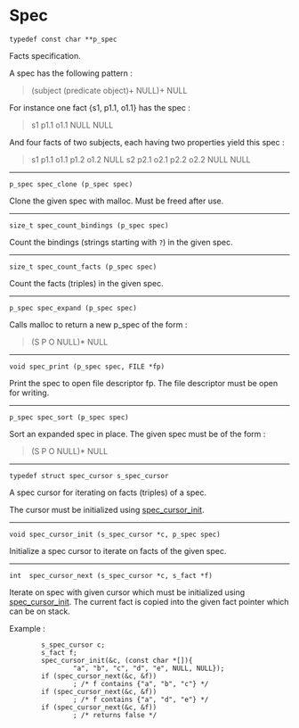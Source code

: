 # Spec

<a id="p_spec"></a>
`typedef const char **p_spec`

Facts specification.

A spec has the following pattern :
> (subject (predicate object)+ NULL)+ NULL

For instance one fact {s1, p1.1, o1.1} has the spec :
> s1 p1.1 o1.1 NULL NULL

And four facts of two subjects, each having two properties yield this
spec :
> s1 p1.1 o1.1 p1.2 o1.2 NULL s2 p2.1 o2.1 p2.2 o2.2 NULL NULL

---

<a id="spec_clone"></a>
`p_spec spec_clone (p_spec spec)`

Clone the given spec with malloc. Must be freed after use.

---

<a id="spec_count_bindings"></a>
`size_t spec_count_bindings (p_spec spec)`

Count the bindings (strings starting with `?`) in the given spec.

---

<a id="spec_count_facts"></a>
`size_t spec_count_facts (p_spec spec)`

Count the facts (triples) in the given spec.

---

<a id="spec_expand"></a>
`p_spec spec_expand (p_spec spec)`

Calls malloc to return a new p_spec of the form :
> (S P O NULL)* NULL

---

<a id="spec_print"></a>
`void spec_print (p_spec spec, FILE *fp)`

Print the spec to open file descriptor fp. The file descriptor must
be open for writing.

---

<a id="spec_sort"></a>
`p_spec spec_sort (p_spec spec)`

Sort an expanded spec in place. The given spec must be of the form :
> (S P O NULL)* NULL

---

<a id="s_spec_cursor"></a>
`typedef struct spec_cursor s_spec_cursor`

A spec cursor for iterating on facts (triples) of a spec.

The cursor must be initialized using
[spec_cursor_init](#spec_cursor_init).

---

<a id="spec_cursor_init"></a>
`void spec_cursor_init (s_spec_cursor *c, p_spec spec)`

Initialize a spec cursor to iterate on facts of the given spec.

---

<a id="spec_cursor_next"></a>
`int  spec_cursor_next (s_spec_cursor *c, s_fact *f)`

Iterate on spec with given cursor which must be initialized using
[spec_cursor_init](#spec_cursor_init).
The current fact is copied into the given fact pointer which can be on stack.

Example :
```
        s_spec_cursor c;
        s_fact f;
        spec_cursor_init(&c, (const char *[]){
                "a", "b", "c", "d", "e", NULL, NULL});
        if (spec_cursor_next(&c, &f))
                ; /* f contains {"a", "b", "c"} */
        if (spec_cursor_next(&c, &f))
                ; /* f contains {"a", "d", "e"} */
        if (spec_cursor_next(&c, &f))
                ; /* returns false */
```
